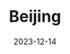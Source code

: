 ---
title: "Beijing"
excerpt: "Where 爹味很浓😫"
date: 2023-12-14
gallery_name: "beijing"
header:
  overlay_image: Summerpalace-3v1.jpg
---